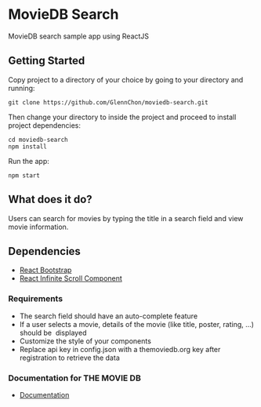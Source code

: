 # MovieDB Search

MovieDB search sample app using ReactJS

## Getting Started

Copy project to a directory of your choice by going to your directory and running:

```
git clone https://github.com/GlennChon/moviedb-search.git
```

Then change your directory to inside the project and proceed to install project dependencies:

```
cd moviedb-search
npm install
```

Run the app:

```
npm start
```

## What does it do?

Users can search for movies by typing the title in a search field and view movie information.

## Dependencies

- [React Bootstrap](https://react-bootstrap.github.io/)
- [React Infinite Scroll Component](https://www.npmjs.com/package/react-infinite-scroll-component)

### Requirements

- The search field should have an ​auto-complete​ feature
- If a user selects a movie, details of the movie (like title, poster, rating, …) should be  displayed
- Customize the style of your components
- Replace api key in config.json with a themoviedb.org key after registration to retrieve the data

### Documentation for THE MOVIE DB

- [Documentation](https://developers.themoviedb.org/3/getting-started/introduction)
